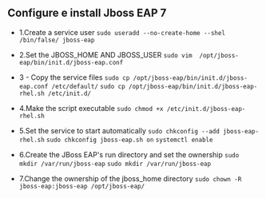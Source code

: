 ## Configure e install Jboss EAP 7

- 1.Create a service user
`sudo useradd --no-create-home --shel /bin/false/ jboss-eap`

- 2.Set the JBOSS_HOME AND JBOSS_USER
`sudo vim  /opt/jboss-eap/bin/init.d/jboss-eap.conf`

- 3 - Copy the service files
`sudo cp /opt/jboss-eap/bin/init.d/jboss-eap.conf /etc/default/`
 `sudo cp /opt/jboss-eap/bin/init.d/jboss-eap-rhel.sh /etc/init.d/`

- 4.Make the script executable
`sudo chmod +x /etc/init.d/jboss-eap-rhel.sh`

- 5.Set the service to start automatically
`sudo chkconfig --add jboss-eap-rhel.sh`
`sudo chkconfig jboss-eap.sh on`
`systemctl enable`

- 6.Create the JBoss EAP's run directory and set the ownership
`sudo mkdir /var/run/jboss-eap`
`sudo mkdir /var/run/jboss-eap`

- 7.Change the ownership of the jboss_home directory
`sudo chown -R jboss-eap:jboss-eap /opt/jboss-eap/`
